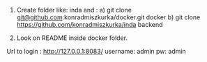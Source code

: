 1. Create folder like: inda and :
a) git clone git@github.com:konradmiszkurka/docker.git docker
b) git clone https://github.com/konradmiszkurka/inda backend

2. Look on README inside docker folder.

Url to login : http://127.0.0.1:8083/
username: admin
pw: admin


